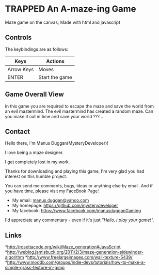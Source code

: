 

# TRAPPED An A-maze-ing Game

Maze game on the canvas; Made with html and javascript

## Controls

The keybindings are as follows:

| Keys              | Actions                    |
| ----------------- | -------------------------- |
| Arrow Keys        | Moves 		             |
| ENTER             | Start the game 		 |

## Game Overall View

In this game you are required to escape the maze and save the world from an evil mastermind.
The evil mastermind has created a random maze.
Can you make it out in time and save your world ??? ..

## Contact

Hello there, I'm Manus Duggan(MysteryDeveloper)!

I love being a maze designer. 

I get completely lost in my work.

Thanks for downloading and playing this game, I'm very glad you had
interest on this humble project.

You can send me comments, bugs, ideas or anything else by email.
And if you have time, please visit my FaceBook Page!

* My email:      manus.duggan@yahoo.com
* My homepage:   https://github.com/mysterydeveloper
* My facebook:  https://www.facebook.com/manusdugganGaming

I'd appreciate any commentary - even if it's
just _"Hello, I play your game!"_.

## Links
*http://rosettacode.org/wiki/Maze_generation#JavaScript
*http://weblog.jamisbuck.org/2011/2/3/maze-generation-sidewinder-algorithm
*http://www.freelargeimages.com/wall-texture-5439/
*http://www.moddb.com/groups/indie-devs/tutorials/how-to-make-a-simple-grass-texture-in-gimp
